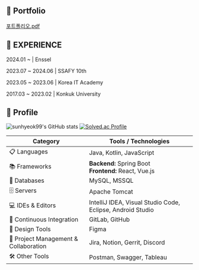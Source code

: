 ## 📌 Portfolio

[포트폴리오.pdf](https://github.com/user-attachments/files/17608015/default.pdf)



## 📌 EXPERIENCE

2024.01 ~               | Enssel 

2023.07 ~ 2024.06 | SSAFY 10th

2023.05 ~ 2023.06 | Korea IT Academy

2017.03 ~ 2023.02 | Konkuk University



## 📌 Profile

![sunhyeok99's GitHub stats](https://github-readme-stats.vercel.app/api?username=sunhyeok99&show_icons=true&theme=radical)
[![Solved.ac Profile](http://mazassumnida.wtf/api/generate_badge?boj=kkn1312)](https://solved.ac/kkn1312)


<table>
  <thead>
    <tr>
      <th>Category</th>
      <th>Tools / Technologies</th>
    </tr>
  </thead>
  <tbody>
    <tr>
      <td>📋 Languages</td>
      <td>Java, Kotlin, JavaScript</td>
    </tr>
    <tr>
      <td>📚 Frameworks</td>
      <td>
        <strong>Backend:</strong> Spring Boot<br>
        <strong>Frontend:</strong> React, Vue.js<br>
      </td>
    </tr>
    <tr>
      <td>💾 Databases</td>
      <td>MySQL, MSSQL</td>
    </tr>
    <tr>
      <td>🗄️ Servers</td>
      <td>Apache Tomcat</td>
    </tr>
    <tr>
      <td>💻 IDEs & Editors</td>
      <td>IntelliJ IDEA, Visual Studio Code, Eclipse, Android Studio</td>
    </tr>
    <tr>
      <td>🔬 Continuous Integration</td>
      <td>GitLab, GitHub</td>
    </tr>
    <tr>
      <td>🎨 Design Tools</td>
      <td>Figma</td>
    </tr>
    <tr>
      <td>🥅 Project Management & Collaboration</td>
      <td>Jira, Notion, Gerrit, Discord</td>
    </tr>
    <tr>
      <td>🛠️ Other Tools</td>
      <td>Postman, Swagger, Tableau</td>
    </tr>
  </tbody>
</table>
